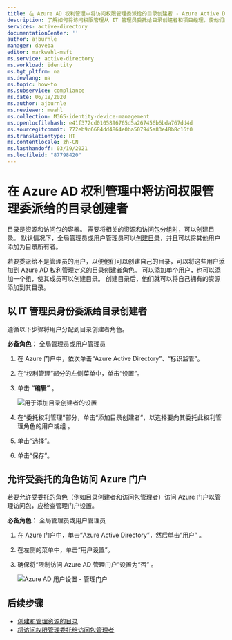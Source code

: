 ```yaml
---
title: 在 Azure AD 权利管理中将访问权限管理委派给的目录创建者 - Azure Active Directory
description: 了解如何将访问权限管理从 IT 管理员委托给目录创建者和项目经理，使他们能够自行管理访问权限。
services: active-directory
documentationCenter: ''
author: ajburnle
manager: daveba
editor: markwahl-msft
ms.service: active-directory
ms.workload: identity
ms.tgt_pltfrm: na
ms.devlang: na
ms.topic: how-to
ms.subservice: compliance
ms.date: 06/18/2020
ms.author: ajburnle
ms.reviewer: mwahl
ms.collection: M365-identity-device-management
ms.openlocfilehash: e41f372cd0105896765d5a267456b6bda767dd4d
ms.sourcegitcommit: 772eb9c6684dd4864e0ba507945a83e48b8c16f0
ms.translationtype: HT
ms.contentlocale: zh-CN
ms.lasthandoff: 03/19/2021
ms.locfileid: "87798420"
---
```

# <a name="delegate-access-governance-to-catalog-creators-in-azure-ad-entitlement-management"></a>在 Azure AD 权利管理中将访问权限管理委派给的目录创建者

目录是资源和访问包的容器。 需要将相关的资源和访问包分组时，可以创建目录。 默认情况下，全局管理员或用户管理员可以[创建目录](entitlement-management-catalog-create.md)，并且可以将其他用户添加为目录所有者。

若要委派给不是管理员的用户，以便他们可以创建自己的目录，可以将这些用户添加到 Azure AD 权利管理定义的目录创建者角色。 可以添加单个用户，也可以添加一个组，使其成员可以创建目录。  创建目录后，他们就可以将自己拥有的资源添加到其目录。

## <a name="as-an-it-administrator-delegate-to-a-catalog-creator"></a>以 IT 管理员身份委派给目录创建者

遵循以下步骤将用户分配到目录创建者角色。

**必备角色：** 全局管理员或用户管理员

1. 在 Azure 门户中，依次单击“Azure Active Directory”、“标识监管”。  

1. 在“权利管理”部分的左侧菜单中，单击“设置”。

1. 单击 **“编辑”** 。

    ![用于添加目录创建者的设置](./media/entitlement-management-delegate-catalog/settings-delegate.png)

1. 在“委托权利管理”部分，单击“添加目录创建者”，以选择要向其委托此权利管理角色的用户或组 。

1. 单击“选择”。

1. 单击“保存”。

## <a name="allow-delegated-roles-to-access-the-azure-portal"></a>允许受委托的角色访问 Azure 门户

若要允许受委托的角色（例如目录创建者和访问包管理者）访问 Azure 门户以管理访问包，应检查管理门户设置。

**必备角色：** 全局管理员或用户管理员

1. 在 Azure 门户中，单击“Azure Active Directory”，然后单击“用户” 。

1. 在左侧的菜单中，单击“用户设置”。

1. 确保将“限制访问 Azure AD 管理门户”设置为“否” 。

    ![Azure AD 用户设置 - 管理门户](./media/entitlement-management-delegate-catalog/user-settings.png)

## <a name="next-steps"></a>后续步骤

- [创建和管理资源的目录](entitlement-management-catalog-create.md)
- [将访问权限管理委托给访问包管理者](entitlement-management-delegate-managers.md)

